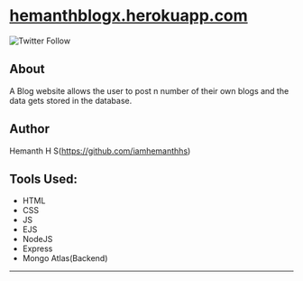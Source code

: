 # [hemanthblogx.herokuapp.com](https://hemanthblogx.herokuapp.com)


![Twitter Follow](https://img.shields.io/twitter/follow/theblizrdx?style=social)

## About
A Blog website allows the user to post n number of their own blogs and the data gets stored in the database. 

## Author

Hemanth H S(https://github.com/iamhemanthhs)

## Tools Used:
- HTML
- CSS
- JS
- EJS
- NodeJS
- Express
- Mongo Atlas(Backend)

---
